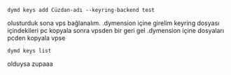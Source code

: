 
```
dymd keys add Cüzdan-adı --keyring-backend test
```
olusturduk sona vps bağlanalım. .dymension içine girelim keyring dosyası içindekileri pc kopyala sonra vpsden bir geri gel .dymension içine dosyaları pcden kopyala vpse 
```
dymd keys list
```
olduysa zupaaa
